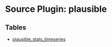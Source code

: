 # Source Plugin: plausible

## Tables

- [plausible_stats_timeseries](tables/plausible_stats_timeseries)